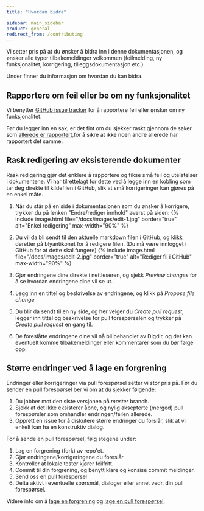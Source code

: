 ```yaml
---
title: "Hvordan bidra"

sidebar: main_sidebar
product: general
redirect_from: /contributing
---
```


Vi setter pris på at du ønsker å bidra inn i denne dokumentasjonen, og ønsker alle typer tilbakemeldinger velkommen (feilmelding, ny funksjonalitet, korrigering, tilleggsdokumentasjon etc.).

Under finner du informasjon om hvordan du kan bidra.

## Rapportere om feil eller be om ny funksjonalitet

Vi benytter [GitHub issue tracker](https://github.com/difi/felleslosninger/issues) for å rapportere feil eller ønsker om ny funksjonalitet.

Før du legger inn en sak, er det fint om du sjekker raskt gjennom de saker som [allerede er rapportert](https://github.com/difi/felleslosninger/issues),for å sikre at ikke noen andre allerede har rapportert det samme.

## Rask redigering av eksisterende dokumenter

Rask redigering gjør det enklere å rapportere og fikse små feil og utelatelser i dokumentene. Vi har tilrettelagt for dette ved å legge inn en kobling som tar deg direkte til kildefilen i GitHub, slik at små korrigeringer kan gjøres på en enkel måte.

1. Når du står på en side i dokumentasjonen som du ønsker å korrigere, trykker du på lenken "Endre/rediger innhold" øverst på siden:
    {% include image.html file="/docs/images/edit-1.jpg" border="true" alt="Enkel redigering" max-width="90%" %}

2. Du vil da bli sendt til den aktuelle markdown filen i GitHub, og klikk deretter på blyantikonet for å redigere filen. (Du må være innlogget i GitHub for at dette skal fungere)
    {% include image.html file="/docs/images/edit-2.jpg" border="true" alt="Rediger fil i GitHub" max-width="90%" %}

3. Gjør endringene dine direkte i nettleseren, og sjekk *Preview changes* for å se hvordan endringene dine vil se ut.

4. Legg inn en tittel og beskrivelse av endringene, og klikk på *Propose file change*

5. Du blir da sendt til en ny side, og her velger du *Create pull request*, legger inn tittel og beskrivelse for pull forespørselen og trykker på *Create pull request* en gang til.

6. De foreslåtte endringene dine vil nå bli behandlet av Digdir, og det kan eventuelt komme tilbakemeldinger eller kommentarer som du bør følge opp.


## Større endringer ved å lage en forgrening

Endringer eller korrigeringer via pull forespørsel setter vi stor pris på. Før du sender en pull forespørsel ber vi om at du sjekker følgende:

1. Du jobber mot den siste versjonen på *master* branch.
2. Sjekk at det ikke eksisterer åpne, og nylig aksepterte (merged) pull forespørsler som omhandler endringen/feilen allerede.
3. Opprett en issue for å diskutere større endringer du forslår, slik at vi enkelt kan ha en konstruktiv dialog.

For å sende en pull forespørsel, følg stegene under:

1. Lag en forgrening (fork) av repo'et.
2. Gjør endringene/korrigeringene du foreslår.
3. Kontroller at lokale tester kjører feilfritt.
4. Commit til din forgrening, og benytt klare og konsise commit meldinger.
5. Send oss en pull forespørsel
6. Delta aktivt i eventuelle spørsmål, dialoger eller annet vedr. din pull forespørsel.

Videre info om å [lage en forgrening](https://help.github.com/articles/fork-a-repo/) og
[lage en pull forespørsel](https://help.github.com/articles/creating-a-pull-request/).
